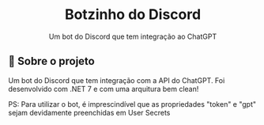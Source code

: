 <h1 align="center">
Botzinho do Discord
</h1>

<p align="center">Um bot do Discord que tem integração ao ChatGPT
</p>

## 📃 Sobre o projeto

Um bot do Discord que tem integração com a API do ChatGPT. Foi desenvolvido com .NET 7 e com uma arquitura bem clean! 

PS: Para utilizar o bot, é imprescindível que as propriedades "token" e "gpt" sejam devidamente preenchidas em User Secrets
